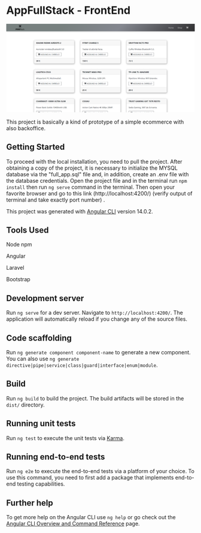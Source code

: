# AppFullStack - FrontEnd

![Alt text](img.png "image")

This project is basically a kind of prototype of a simple ecommerce with also backoffice.

## Getting Started

To proceed with the local installation, you need to pull the project. After obtaining a copy of the project, it is necessary to initialize the MYSQL database via the "full_app.sql" file and, in addition, create an .env file with the database credentials.
Open the project file and in the terminal run `npm install` then run `ng serve` command in the terminal. Then open your favorite browser and go to this link (http://localhost:4200/) (verify output of terminal and take exactly port number) .

This project was generated with [Angular CLI](https://github.com/angular/angular-cli) version 14.0.2.

## Tools Used

Node npm

Angular

Laravel

Bootstrap

## Development server

Run `ng serve` for a dev server. Navigate to `http://localhost:4200/`. The application will automatically reload if you change any of the source files.

## Code scaffolding

Run `ng generate component component-name` to generate a new component. You can also use `ng generate directive|pipe|service|class|guard|interface|enum|module`.

## Build

Run `ng build` to build the project. The build artifacts will be stored in the `dist/` directory.

## Running unit tests

Run `ng test` to execute the unit tests via [Karma](https://karma-runner.github.io).

## Running end-to-end tests

Run `ng e2e` to execute the end-to-end tests via a platform of your choice. To use this command, you need to first add a package that implements end-to-end testing capabilities.

## Further help

To get more help on the Angular CLI use `ng help` or go check out the [Angular CLI Overview and Command Reference](https://angular.io/cli) page.
